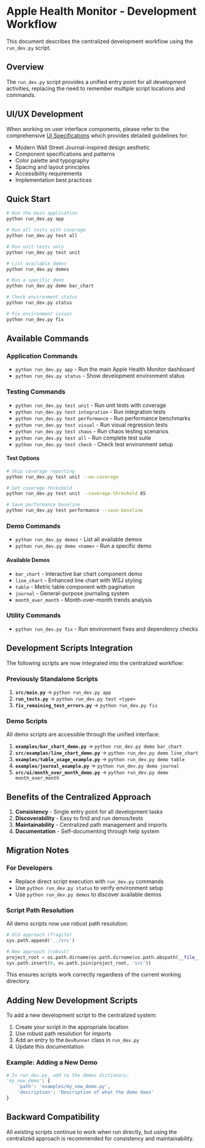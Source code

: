 # Apple Health Monitor - Development Workflow

This document describes the centralized development workflow using the `run_dev.py` script.

## Overview

The `run_dev.py` script provides a unified entry point for all development activities, replacing the need to remember multiple script locations and commands.

## UI/UX Development

When working on user interface components, please refer to the comprehensive [UI Specifications](../.simone/01_SPECS/UI_SPECS.md) which provides detailed guidelines for:
- Modern Wall Street Journal-inspired design aesthetic
- Component specifications and patterns
- Color palette and typography
- Spacing and layout principles
- Accessibility requirements
- Implementation best practices

## Quick Start

```bash
# Run the main application
python run_dev.py app

# Run all tests with coverage
python run_dev.py test all

# Run unit tests only
python run_dev.py test unit

# List available demos
python run_dev.py demos

# Run a specific demo
python run_dev.py demo bar_chart

# Check environment status
python run_dev.py status

# Fix environment issues
python run_dev.py fix
```

## Available Commands

### Application Commands

- `python run_dev.py app` - Run the main Apple Health Monitor dashboard
- `python run_dev.py status` - Show development environment status

### Testing Commands

- `python run_dev.py test unit` - Run unit tests with coverage
- `python run_dev.py test integration` - Run integration tests
- `python run_dev.py test performance` - Run performance benchmarks
- `python run_dev.py test visual` - Run visual regression tests
- `python run_dev.py test chaos` - Run chaos testing scenarios
- `python run_dev.py test all` - Run complete test suite
- `python run_dev.py test check` - Check test environment setup

#### Test Options

```bash
# Skip coverage reporting
python run_dev.py test unit --no-coverage

# Set coverage threshold
python run_dev.py test unit --coverage-threshold 85

# Save performance baseline
python run_dev.py test performance --save-baseline
```

### Demo Commands

- `python run_dev.py demos` - List all available demos
- `python run_dev.py demo <name>` - Run a specific demo

#### Available Demos

- `bar_chart` - Interactive bar chart component demo
- `line_chart` - Enhanced line chart with WSJ styling  
- `table` - Metric table component with pagination
- `journal` - General-purpose journaling system
- `month_over_month` - Month-over-month trends analysis

### Utility Commands

- `python run_dev.py fix` - Run environment fixes and dependency checks

## Development Scripts Integration

The following scripts are now integrated into the centralized workflow:

### Previously Standalone Scripts

1. **`src/main.py`** → `python run_dev.py app`
2. **`run_tests.py`** → `python run_dev.py test <type>`
3. **`fix_remaining_test_errors.py`** → `python run_dev.py fix`

### Demo Scripts

All demo scripts are accessible through the unified interface:

1. **`examples/bar_chart_demo.py`** → `python run_dev.py demo bar_chart`
2. **`src/examples/line_chart_demo.py`** → `python run_dev.py demo line_chart`
3. **`examples/table_usage_example.py`** → `python run_dev.py demo table`
4. **`examples/journal_example.py`** → `python run_dev.py demo journal`
5. **`src/ui/month_over_month_demo.py`** → `python run_dev.py demo month_over_month`

## Benefits of the Centralized Approach

1. **Consistency** - Single entry point for all development tasks
2. **Discoverability** - Easy to find and run demos/tests
3. **Maintainability** - Centralized path management and imports
4. **Documentation** - Self-documenting through help system

## Migration Notes

### For Developers

- Replace direct script execution with `run_dev.py` commands
- Use `python run_dev.py status` to verify environment setup
- Use `python run_dev.py demos` to discover available demos

### Script Path Resolution

All demo scripts now use robust path resolution:

```python
# Old approach (fragile)
sys.path.append('../src')

# New approach (robust)
project_root = os.path.dirname(os.path.dirname(os.path.abspath(__file__)))
sys.path.insert(0, os.path.join(project_root, 'src'))
```

This ensures scripts work correctly regardless of the current working directory.

## Adding New Development Scripts

To add a new development script to the centralized system:

1. Create your script in the appropriate location
2. Use robust path resolution for imports
3. Add an entry to the `DevRunner` class in `run_dev.py`
4. Update this documentation

### Example: Adding a New Demo

```python
# In run_dev.py, add to the demos dictionary:
'my_new_demo': {
    'path': 'examples/my_new_demo.py',
    'description': 'Description of what the demo does'
}
```

## Backward Compatibility

All existing scripts continue to work when run directly, but using the centralized approach is recommended for consistency and maintainability.